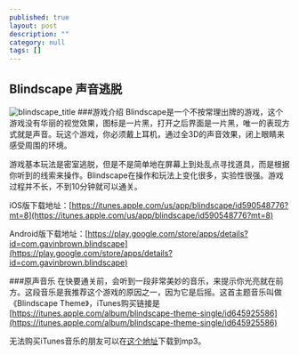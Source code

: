 ```yaml
---
published: true
layout: post
description: ""
category: null
tags: []
---
```


## Blindscape 声音逃脱
![blindscape_title](http://ww2.sinaimg.cn/large/70dcc3a2gw1eakttlvninj20d703qweo.jpg)
###游戏介绍
Blindscape是一个不按常理出牌的游戏，这个游戏没有华丽的视觉效果，图标是一片黑，打开之后界面是一片黑，唯一的表现方式就是声音。玩这个游戏，你必须戴上耳机，通过全3D的声音效果，闭上眼睛来感受周围的环境。

游戏基本玩法是密室逃脱，但是不是简单地在屏幕上到处乱点寻找道具，而是根据你听到的线索来操作。Blindscape在操作和玩法上变化很多，实验性很强。游戏过程并不长，不到10分钟就可以通关。

iOS版下载地址：[https://itunes.apple.com/us/app/blindscape/id590548776?mt=8](https://itunes.apple.com/us/app/blindscape/id590548776?mt=8)

Android版下载地址：[https://play.google.com/store/apps/details?id=com.gavinbrown.blindscape](https://play.google.com/store/apps/details?id=com.gavinbrown.blindscape)

###原声音乐
在快要通关前，会听到一段非常美妙的音乐，来提示你光亮就在前方。这段音乐是我推荐这个游戏的原因之一，因为它是后摇。这首主题音乐叫做《Blindscape Theme》，iTunes购买链接是[https://itunes.apple.com/album/blindscape-theme-single/id645925586](https://itunes.apple.com/album/blindscape-theme-single/id645925586)

无法购买iTunes音乐的朋友可以在[这个地址](http://a.tumblr.com/tumblr_mo6na6KLP41r9iouzo1.mp3)下载到mp3。